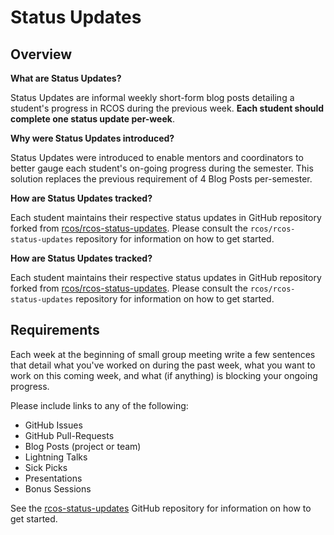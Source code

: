# Status Updates

## Overview

**What are Status Updates?**

Status Updates are informal weekly short-form blog posts detailing a student's progress in RCOS during the previous week. **Each student should complete one status update per-week**.

**Why were Status Updates introduced?**

Status Updates were introduced to enable mentors and coordinators to better gauge each student's on-going progress during the semester. This solution replaces the previous requirement of 4 Blog Posts per-semester.

<!-- In the past we had requirements for varying numbers of blog posts to be written during the semester by students in RCOS. Many students would end up producing poorly written, rushed blog posts at the end of the semester to hit their quota - we decided that it would be easier for students to produce a small weekly update. -->

<!-- The inclusion of Status Updates in the RCOS grading rubric serves a practical purpose as well - as RCOS has grown as an organization it has become increasingly difficult for a small number of mentors and faculty advisors to gauge the ongoing work of individual students. Weekly Status Updates give mentors a week-by-week overview of the student's progress to better gauge whether or not a particular student is aligned with their goals for the semester. -->

<!-- In summary Status Updates ease the burden of writing "filler" blog posts, simplify the grading process, and enable mentors to ensure students are on-track with their semester goals. -->

**How are Status Updates tracked?**

Each student maintains their respective status updates in GitHub repository forked from [rcos/rcos-status-updates](https://github.com/rcos/rcos-status-updates). Please consult the `rcos/rcos-status-updates` repository for information on how to get started.

**How are Status Updates tracked?**

Each student maintains their respective status updates in GitHub repository forked from [rcos/rcos-status-updates](https://github.com/rcos/rcos-status-updates). Please consult the `rcos/rcos-status-updates` repository for information on how to get started.

## Requirements

Each week at the beginning of small group meeting write a few sentences that detail what you've worked on during the past week, what you want to work on this coming week, and what (if anything) is blocking your ongoing progress.

Please include links to any of the following:
- GitHub Issues
- GitHub Pull-Requests
- Blog Posts (project or team)
- Lightning Talks
- Sick Picks
- Presentations
- Bonus Sessions

See the [rcos-status-updates](https://github.com/rcos/rcos-status-updates) GitHub repository for information on how to get started.
